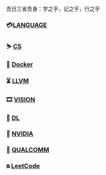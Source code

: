 

吾日三省吾身：学之乎，记之乎，行之乎

### 💳[LANGUAGE](LANGUAGE/README.md)
### ⛷ [CS](CS/README.md)
### 🐋 [Docker](Docker/README.md)
### ⏳ [LLVM](LLVM/README.md)
### 🎞 [VISION](VISION/README.md)
### 💫 [DL](DL_FRAMEWORK/README.md)
### 🔋 [NVIDIA](NVIDIA/README.md)
### 🐲 [QUALCOMM](QUALCOMM/README.md)
### 🔛 [LeetCode](LeetCode/README.md)